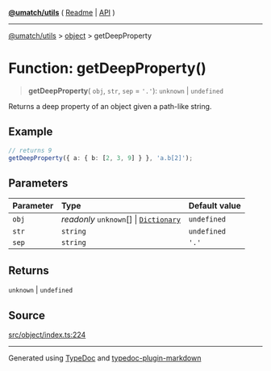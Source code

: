 [**@umatch/utils**](../../README.md) ( [Readme](../../README.md) \| [API](../../API.md) )

---

[@umatch/utils](../../API.md) > [object](../README.md) > getDeepProperty

# Function: getDeepProperty()

> **getDeepProperty**(
> `obj`,
> `str`,
> `sep` = `'.'`): `unknown` \| `undefined`

Returns a deep property of an object given a path-like string.

## Example

```ts
// returns 9
getDeepProperty({ a: { b: [2, 3, 9] } }, 'a.b[2]');
```

## Parameters

| Parameter | Type                                                                                        | Default value |
| :-------- | :------------------------------------------------------------------------------------------ | :------------ |
| `obj`     | _readonly_ `unknown`[] \| [`Dictionary`](../../index/type-aliases/type-alias.Dictionary.md) | `undefined`   |
| `str`     | `string`                                                                                    | `undefined`   |
| `sep`     | `string`                                                                                    | `'.'`         |

## Returns

`unknown` \| `undefined`

## Source

[src/object/index.ts:224](https://github.com/umatch-oficial/utils/blob/106c322/src/object/index.ts#L224)

---

Generated using [TypeDoc](https://typedoc.org/) and [typedoc-plugin-markdown](https://www.npmjs.com/package/typedoc-plugin-markdown)
